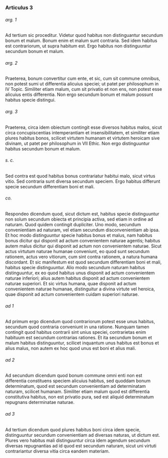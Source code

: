 ### Articulus 3

###### arg. 1
Ad tertium sic proceditur. Videtur quod habitus non distinguantur secundum bonum et malum. Bonum enim et malum sunt contraria. Sed idem habitus est contrariorum, ut supra habitum est. Ergo habitus non distinguuntur secundum bonum et malum.

###### arg. 2
Praeterea, bonum convertitur cum ente, et sic, cum sit commune omnibus, non potest sumi ut differentia alicuius speciei; ut patet per philosophum in IV Topic. Similiter etiam malum, cum sit privatio et non ens, non potest esse alicuius entis differentia. Non ergo secundum bonum et malum possunt habitus specie distingui.

###### arg. 3
Praeterea, circa idem obiectum contingit esse diversos habitus malos, sicut circa concupiscentias intemperantiam et insensibilitatem, et similiter etiam plures habitus bonos, scilicet virtutem humanam et virtutem heroicam sive divinam, ut patet per philosophum in VII Ethic. Non ergo distinguuntur habitus secundum bonum et malum.

###### s. c.
Sed contra est quod habitus bonus contrariatur habitui malo, sicut virtus vitio. Sed contraria sunt diversa secundum speciem. Ergo habitus differunt specie secundum differentiam boni et mali.

###### co.
Respondeo dicendum quod, sicut dictum est, habitus specie distinguuntur non solum secundum obiecta et principia activa, sed etiam in ordine ad naturam. Quod quidem contingit dupliciter. Uno modo, secundum convenientiam ad naturam, vel etiam secundum disconvenientiam ab ipsa. Et hoc modo distinguuntur specie habitus bonus et malus, nam habitus bonus dicitur qui disponit ad actum convenientem naturae agentis; habitus autem malus dicitur qui disponit ad actum non convenientem naturae. Sicut actus virtutum naturae humanae conveniunt, eo quod sunt secundum rationem, actus vero vitiorum, cum sint contra rationem, a natura humana discordant. Et sic manifestum est quod secundum differentiam boni et mali, habitus specie distinguuntur. Alio modo secundum naturam habitus distinguuntur, ex eo quod habitus unus disponit ad actum convenientem naturae inferiori; alius autem habitus disponit ad actum convenientem naturae superiori. Et sic virtus humana, quae disponit ad actum convenientem naturae humanae, distinguitur a divina virtute vel heroica, quae disponit ad actum convenientem cuidam superiori naturae.

###### ad 1
Ad primum ergo dicendum quod contrariorum potest esse unus habitus, secundum quod contraria conveniunt in una ratione. Nunquam tamen contingit quod habitus contrarii sint unius speciei, contrarietas enim habituum est secundum contrarias rationes. Et ita secundum bonum et malum habitus distinguuntur, scilicet inquantum unus habitus est bonus et alius malus, non autem ex hoc quod unus est boni et alius mali.

###### ad 2
Ad secundum dicendum quod bonum commune omni enti non est differentia constituens speciem alicuius habitus, sed quoddam bonum determinatum, quod est secundum convenientiam ad determinatam naturam, scilicet humanam. Similiter etiam malum quod est differentia constitutiva habitus, non est privatio pura, sed est aliquid determinatum repugnans determinatae naturae.

###### ad 3
Ad tertium dicendum quod plures habitus boni circa idem specie, distinguuntur secundum convenientiam ad diversas naturas, ut dictum est. Plures vero habitus mali distinguuntur circa idem agendum secundum diversas repugnantias ad id quod est secundum naturam, sicut uni virtuti contrariantur diversa vitia circa eandem materiam.

